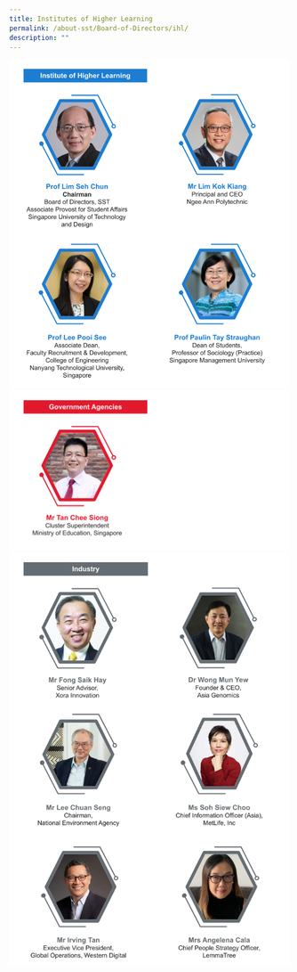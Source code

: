 ```yaml
---
title: Institutes of Higher Learning
permalink: /about-sst/Board-of-Directors/ihl/
description: ""
---
```


![](/images/Board%20of%20Directors%20-%20Institutes%20of%20Higher%20Learning.png)
![](/images/Board%20of%20Directors%20-%20Govt%20Agencies.png)
![](/images/Board%20of%20Directors%20-%20Industry.png)